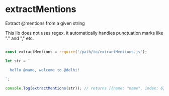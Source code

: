 # extractMentions
Extract @mentions from a given string

This lib does not uses regex. it automatically handles punctuation marks like "." and "," etc.

```javascript

const extractMentions = require('/path/to/extractMentions.js');

let str = `

  hello @name, welcome to @delhi!
  
`;

console.log(extractMentions(str)); // returns [{name: "name", index: 6}, {name: "delhi", index: 24}]

```
